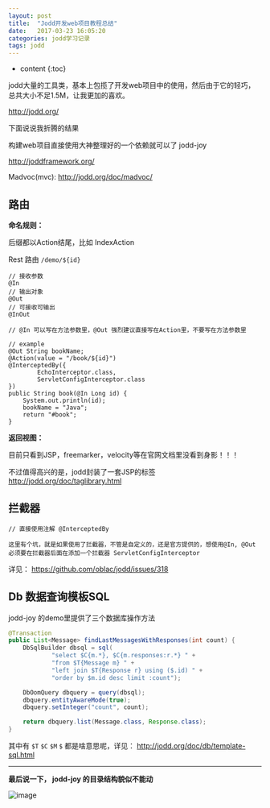 ```yaml
---
layout: post
title:  "Jodd开发web项目教程总结"
date:   2017-03-23 16:05:20
categories: jodd学习记录
tags: jodd
---
```


* content
{:toc}


jodd大量的工具类，基本上包揽了开发web项目中的使用，然后由于它的轻巧，总共大小不足1.5M，让我更加的喜欢。

http://jodd.org/

下面说说我折腾的结果

构建web项目直接使用大神整理好的一个依赖就可以了 jodd-joy 

http://joddframework.org/

Madvoc(mvc): http://jodd.org/doc/madvoc/ 




## 路由

**命名规则：**

后缀都以Action结尾，比如 IndexAction 

Rest 路由 `/demo/${id}` 

```
// 接收参数
@In
// 输出对象
@Out
// 可接收可输出
@InOut

// @In 可以写在方法参数里，@Out 强烈建议直接写在Action里，不要写在方法参数里

// example
@Out String bookName;
@Action(value = "/book/${id}")
@InterceptedBy({
        EchoInterceptor.class,
        ServletConfigInterceptor.class
})
public String book(@In Long id) {
    System.out.println(id);
    bookName = "Java";
    return "#book";
}
```

**返回视图：**

目前只看到JSP，freemarker，velocity等在官网文档里没看到身影！！！

不过值得高兴的是，jodd封装了一套JSP的标签 http://jodd.org/doc/taglibrary.html 

## 拦截器

```
// 直接使用注解 @InterceptedBy

这里有个坑，就是如果使用了拦截器，不管是自定义的，还是官方提供的，想使用@In, @Out 必须要在拦截器后面在添加一个拦截器 ServletConfigInterceptor
```

详见： https://github.com/oblac/jodd/issues/318

## Db 数据查询模板SQL

jodd-joy 的demo里提供了三个数据库操作方法

```java
@Transaction
public List<Message> findLastMessagesWithResponses(int count) {
	DbSqlBuilder dbsql = sql(
			"select $C{m.*}, $C{m.responses:r.*} " +
			"from $T{Message m} " +
			"left join $T{Response r} using ($.id) " +
			"order by $m.id desc limit :count");

	DbOomQuery dbquery = query(dbsql);
	dbquery.entityAwareMode(true);
	dbquery.setInteger("count", count);

	return dbquery.list(Message.class, Response.class);
}
```

其中有 `$T` `$C` `$M` `$` 都是啥意思呢，详见： http://jodd.org/doc/db/template-sql.html

--- 

**最后说一下， jodd-joy 的目录结构貌似不能动**

![image](http://o80qlph6m.bkt.clouddn.com/20160619092822f7c91c)
